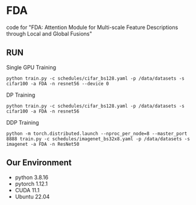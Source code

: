 # FDA
code for "FDA: Attention Module for Multi-scale Feature Descriptions through Local and Global Fusions"

## RUN
Single GPU Training
```
python train.py -c schedules/cifar_bs128.yaml -p /data/datasets -s cifar100 -a FDA -n resnet56 --device 0
```

DP Training
```
python train.py -c schedules/cifar_bs128.yaml -p /data/datasets -s cifar100 -a FDA -n resnet56
```

DDP Training
```
python -m torch.distributed.launch --nproc_per_node=8 --master_port 8888 train.py -c schedules/imagenet_bs32x8.yaml -p /data/datasets -s imagenet -a FDA -n ResNet50
```

## Our Environment
- python 3.8.16
- pytorch 1.12.1
- CUDA 11.1
- Ubuntu 22.04
